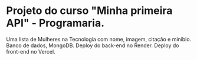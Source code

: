# Projeto do curso "Minha primeira API" - Programaria.

Uma lista de Mulheres na Tecnologia com nome, imagem, citação e minibio.
Banco de dados, MongoDB.
Deploy do back-end no Render.
Deploy do front-end no Vercel.
